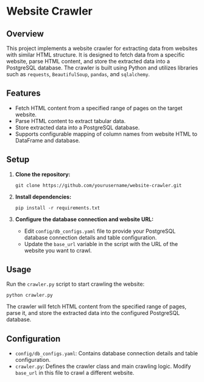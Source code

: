 # Website Crawler

## Overview

This project implements a website crawler for extracting data from websites with similar HTML structure. It is designed to fetch data from a specific website, parse HTML content, and store the extracted data into a PostgreSQL database. The crawler is built using Python and utilizes libraries such as `requests`, `BeautifulSoup`, `pandas`, and `sqlalchemy`.

## Features

- Fetch HTML content from a specified range of pages on the target website.
- Parse HTML content to extract tabular data.
- Store extracted data into a PostgreSQL database.
- Supports configurable mapping of column names from website HTML to DataFrame and database.

## Setup

1. **Clone the repository:**
    ```
    git clone https://github.com/yourusername/website-crawler.git
    ```

2. **Install dependencies:**
    ```
    pip install -r requirements.txt
    ```

3. **Configure the database connection and website URL:**
    - Edit `config/db_configs.yaml` file to provide your PostgreSQL database connection details and table configuration.
    - Update the `base_url` variable in the script with the URL of the website you want to crawl.

## Usage

Run the `crawler.py` script to start crawling the website:
```
python crawler.py
```
The crawler will fetch HTML content from the specified range of pages, parse it, and store the extracted data into the configured PostgreSQL database.

## Configuration

- `config/db_configs.yaml`: Contains database connection details and table configuration.
- `crawler.py`: Defines the crawler class and main crawling logic. Modify `base_url` in this file to crawl a different website.
